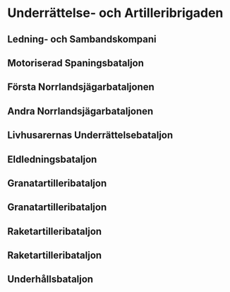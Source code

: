 # Underrättelse- och Artilleribrigaden

## Ledning- och Sambandskompani

## Motoriserad Spaningsbataljon

## Första Norrlandsjägarbataljonen

## Andra Norrlandsjägarbataljonen

## Livhusarernas Underrättelsebataljon

## Eldledningsbataljon

## Granatartilleribataljon

## Granatartilleribataljon

## Raketartilleribataljon

## Raketartilleribataljon

## Underhållsbataljon
